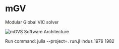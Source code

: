 # mGV
Modular Global VIC solver

![mGVS Software Architecture](https://github.com/user-attachments/assets/7e5126f9-8b91-49a7-af72-8ae1bef85f75)

Run command: 
julia --project=. run.jl indus 1979 1982
